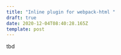 ```yaml
---
title: "Inline plugin for webpack-html "
draft: true
date: 2020-12-04T08:40:28.165Z
template: post
---
```

tbd